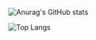 ![Anurag's GitHub stats](https://github-readme-stats.vercel.app/api?username=darko5r&theme=dark)

![Top Langs](https://github-readme-stats.vercel.app/api/top-langs/?username=darko5r&layout=compact&theme=dark)







